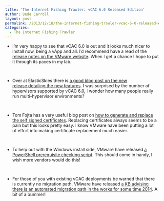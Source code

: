 ```yaml
---
title: 'The Internet Fishing Trawler: vCAC 6.0 Released Edition'
author: Bede Carroll
layout: post
permalink: /2013/12/18/the-internet-fishing-trawler-vcac-6-0-released-edition/
categories:
  - The Internet Fishing Trawler
---
```

*   I&#8217;m very happy to see that vCAC 6.0 is out and it looks much nicer to install now, being a vApp and all. I&#8217;d recommend have a read of the <a href="https://www.vmware.com/support/vcac/doc/vcloud-automation-center-60-release-notes.html" target="_blank">release notes on the VMware website</a>. When I get a chance I hope to put it through its paces in my lab.

&nbsp;

*   Over at ElasticSkies there is <a href="http://elasticskies.com/vcac-6-0-ga/" target="_blank">a good blog post on the new release detailing the new features</a>. I was surprised by the number of hypervisors supported by vCAC 6.0, I wonder how many people really run multi-hypervisor environments?

&nbsp;

*   Tom Fojta has a very useful blog post on <a href="http://fojta.wordpress.com/2013/12/12/vcac-6-how-to-generate-signed-certificates/" target="_blank">how to generate and replace the self signed certificates</a>. Replacing certificates always seems to be a pain but this looks pretty easy. I know VMware have been putting a lot of effort into making certificate replacement much easier.

&nbsp;

*   To help out with the Windows install side, VMware have released <a href="http://blogs.vmware.com/vsphere/2013/12/vmware-vcloud-automation-center-6-pre-req-automation-script.html" target="_blank">a PowerShell prerequisite checking script</a>. This should come in handy, I wish more vendors would do this!

&nbsp;

*   For those of you with existing vCAC deployments be warned that there is currently no migration path. VMware have released <a href="http://kb.vmware.com/kb/2065819" target="_blank">a KB advising there is an automated migration path in the works for some time 2014</a>. A bit of a bummer!

&nbsp;